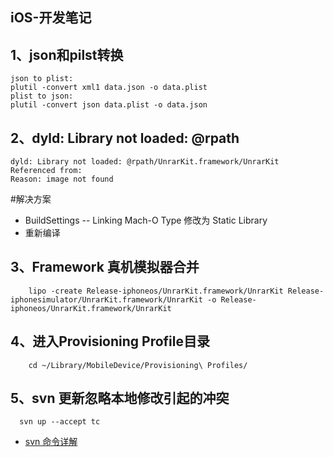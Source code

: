## iOS-开发笔记
## 1、json和pilst转换
    json to plist:
    plutil -convert xml1 data.json -o data.plist
    plist to json: 
    plutil -convert json data.plist -o data.json
## 2、dyld: Library not loaded: @rpath
    dyld: Library not loaded: @rpath/UnrarKit.framework/UnrarKit
    Referenced from:
    Reason: image not found
  
  #解决方案 
  * BuildSettings  -- Linking Mach-O Type 修改为 Static Library
  * 重新编译
  
## 3、Framework 真机模拟器合并
        lipo -create Release-iphoneos/UnrarKit.framework/UnrarKit Release-iphonesimulator/UnrarKit.framework/UnrarKit -o Release-iphoneos/UnrarKit.framework/UnrarKit

## 4、进入Provisioning Profile目录
        cd ~/Library/MobileDevice/Provisioning\ Profiles/
## 5、svn 更新忽略本地修改引起的冲突
      svn up --accept tc
* [svn 命令详解](http://svnbook.red-bean.com/en/1.7/svn.ref.svn.c.update.html)

